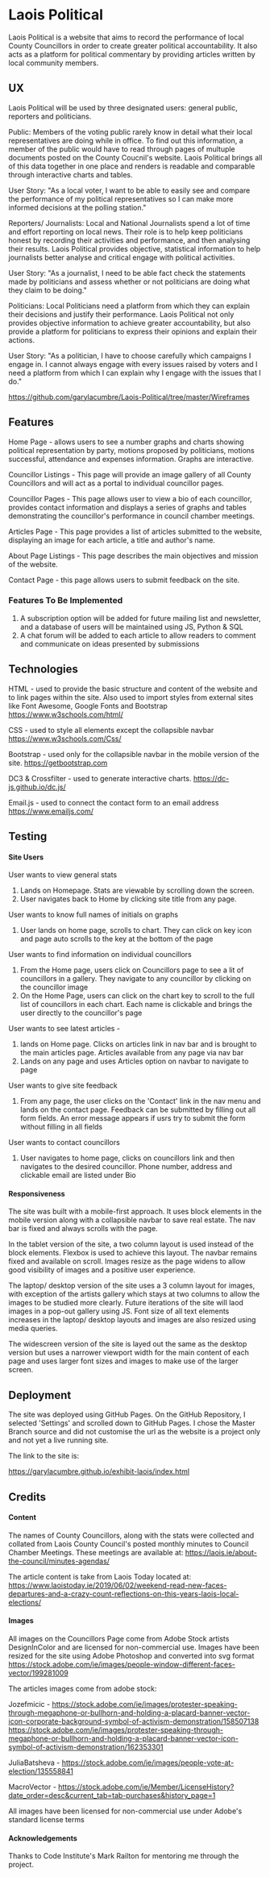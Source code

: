 # Laois Political

Laois Political is a website that aims to record the performance of local County Councillors
in order to create greater political accountability. It also acts as a platform for political
commentary by providing articles written by local community members.

## UX

Laois Political will be used by three designated users: general public, reporters and politicians. 

Public: Members of the voting public rarely know in detail what their local representatives are doing 
while in office. To find out this information, a member of the public would have to read through pages
of multuple documents posted on the County Coucnil's website. Laois Political brings all of this data 
together in one place and renders is readable and comparable through interactive charts and tables.

User Story: "As a local voter, I want to be able to easily see and compare the performance of my 
political representatives so I can make more informed decisions at the polling station."

Reporters/ Journalists: Local and National Journalists spend a lot of time and effort reporting on local
news. Their role is to help keep politicians honest by recording their activities and performance, and then
analysing their results. Laois Political provides objective, statistical information to help journalists better 
analyse and critical engage with political activities. 

User Story: "As a journalist, I need to be able fact check the statements made by politicians and assess
whether or not politicians are doing what they claim to be doing." 

Politicians: Local Politicians need a platform from which they can explain their decisions and justify their 
performance. Laois Political not only provides objective information to achieve greater accountability, but also 
provide a platform for politicians to express their opinions and explain their actions.

User Story: "As a politician, I have to choose carefully which campaigns I engage in. I cannot always engage with
every issues raised by voters and I need a platform from which I can explain why I engage with the issues that I do."

https://github.com/garylacumbre/Laois-Political/tree/master/Wireframes

## Features

Home Page - allows users to see a number graphs and charts showing political representation by party, motions proposed
by politicians, motions successful, attendance and expenses information. Graphs are interactive.  

Councillor Listings - This page will provide an image gallery of all County Councillors and will act as a portal to individual councillor pages. 

Councillor Pages  - This page allows user to view a bio of each councillor, provides contact information and displays
a series of graphs and tables demonstrating the councillor's performance in council chamber meetings.

Articles Page - This page provides a list of articles submitted to the website, displaying an image for each article, a title and author's name.

About Page Listings - This page describes the main objectives and mission of the website.

Contact Page - this page allows users to submit feedback on the site.

### Features To Be Implemented 

1. A subscription option will be added for future mailing list and newsletter, and a database of users will be maintained using JS, Python & SQL
2. A chat forum will be added to each article to allow readers to comment and communicate on ideas presented by submissions

## Technologies

HTML - used to provide the basic structure and content of the website and to link pages within the site. 
Also used to import styles from external sites like Font Awesome, Google Fonts and Bootstrap
https://www.w3schools.com/html/

CSS - used to style all elements except the collapsible navbar
https://www.w3schools.com/Css/

Bootstrap - used only for the collapsible navbar in the mobile version of the site. 
https://getbootstrap.com

DC3 & Crossfilter - used to generate interactive charts. 
https://dc-js.github.io/dc.js/

Email.js - used to connect the contact form to an email address
https://www.emailjs.com/

## Testing

#### Site Users

User wants to view general stats
1. Lands on Homepage. Stats are viewable by scrolling down the screen. 
2. User navigates back to Home by clicking site title from any page. 

User wants to know full names of initials on graphs
1. User lands on home page, scrolls to chart. They can click on key icon and page auto scrolls to
the key at the bottom of the page

User wants to find information on individual councillors 
1. From the Home page, users click on Councillors page to see a lit of councillors in a gallery. They navigate to any councillor 
by clicking on the councillor image
2. On the Home Page, users can click on the chart key to scroll to the full list of councillors in each chart. Each name is clickable and 
brings the user directly to the councillor's page

User wants to see latest articles - 
1. lands on Home page. Clicks on articles link in nav bar
and is brought to the main articles page. Articles available from any page via nav bar
2. Lands on any page and uses Articles option on navbar to navigate to page

User wants to give site feedback
1. From any page, the user clicks on the 'Contact' link in the nav menu and lands on the contact page. Feedback can be
submitted by filling out all form fields. An error message appears if usrs try to submit the form without filling in all fields

User wants to contact councillors
1. User navigates to home page, clicks on councillors link and then navigates to the desired councillor. Phone number, address and clickable email are listed under Bio


#### Responsiveness

The site was built with a mobile-first approach. It uses block elements in the mobile version along with 
a collapsible navbar to save real estate. The nav bar is fixed and always scrolls with the page.

In the tablet version of the site, a two column layout is used instead of the block elements. Flexbox is used
to achieve this layout. The navbar remains fixed and available on scroll. Images resize as the page widens to
allow good visibility of images and a positive user experience. 

The laptop/ desktop version of the site uses a 3 column layout for images, with exception of the artists gallery 
which stays at two columns to allow the images to be studied more clearly. Future iterations of the site will laod
images in a pop-out gallery using JS. Font size of all text elements increases in the laptop/ desktop layouts and images 
are also resized using media queries. 

The widescreen version of the site is layed out the same as the desktop version but uses a narrower viewport width
for the main content of each page and uses larger font sizes and images to make use of the larger screen.

## Deployment

The site was deployed using GitHub Pages. On the GitHub Repository, I selected 'Settings' and scrolled down to GitHub Pages. 
I chose the Master Branch source and did not customise the url as the website is a project only and not yet a live running site. 

The link to the site is:

https://garylacumbre.github.io/exhibit-laois/index.html

## Credits

#### Content

The names of County Councillors, along with the stats were collected and collated from Laois County Council's posted monthly minutes
to Council Chamber Meetings. These meetings are available at: https://laois.ie/about-the-council/minutes-agendas/

The article content is take from Laois Today located at: https://www.laoistoday.ie/2019/06/02/weekend-read-new-faces-departures-and-a-crazy-count-reflections-on-this-years-laois-local-elections/


#### Images

All images on the Councillors Page come from Adobe Stock artists DesignInColor and are
licensed for non-commercial use. Images have been resized for the site using Adobe Photoshop and converted into svg format 
https://stock.adobe.com/ie/images/people-window-different-faces-vector/199281009

The articles images come from adobe stock: 

Jozefmicic - https://stock.adobe.com/ie/images/protester-speaking-through-megaphone-or-bullhorn-and-holding-a-placard-banner-vector-icon-corporate-background-symbol-of-activism-demonstration/158507138
             https://stock.adobe.com/ie/images/protester-speaking-through-megaphone-or-bullhorn-and-holding-a-placard-banner-vector-icon-symbol-of-activism-demonstration/162353301
              
JuliaBatsheva - https://stock.adobe.com/ie/images/people-vote-at-election/135558841

MacroVector - https://stock.adobe.com/ie/Member/LicenseHistory?date_order=desc&current_tab=tab-purchases&history_page=1

All images have been licensed for non-commercial use under Adobe's standard license terms

#### Acknowledgements

Thanks to Code Institute's Mark Railton for mentoring me through the project. 



